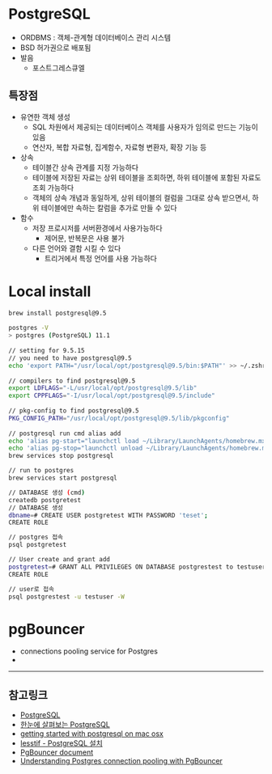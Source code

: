 # PostgreSQL
- ORDBMS : 객체-관계형 데이터베이스 관리 시스템 
- BSD 허가권으로 배포됨
- 발음
	- 포스트그레스큐엘

## 특장점
- 유연한 객체 생성
	- SQL 차원에서 제공되는 데이터베이스 객체를 사용자가 임의로 만드는 기능이 있음
	- 연산자, 복합 자료형, 집계함수, 자료형 변환자, 확장 기능 등
- 상속
	- 테이블간 상속 관계를 지정 가능하다
	- 테이블에 저장된 자료는 상위 테이블을 조회하면, 하위 테이블에 포함된 자료도 조회 가능하다
	- 객체의 상속 개념과 동일하게, 상위 테이블의 컬럼을 그대로 상속 받으면서, 하위 테이블에만 속하는 칼럼을 추가로 만들 수 있다
- 함수
	- 저장 프로시저를 서버환경에서 사용가능하다
		- 제어문, 반복문은 사용 불가
	- 다른 언어와 결함 시킬 수 있다
		- 트리거에서 특정 언어를 사용 가능하다

# Local install
```bash
brew install postgresql@9.5
 
postgres -V
> postgres (PostgreSQL) 11.1
 
// setting for 9.5.15
// you need to have postgresql@9.5 
echo 'export PATH="/usr/local/opt/postgresql@9.5/bin:$PATH"' >> ~/.zshrc
 
// compilers to find postgresql@9.5 
export LDFLAGS="-L/usr/local/opt/postgresql@9.5/lib"
export CPPFLAGS="-I/usr/local/opt/postgresql@9.5/include"
 
// pkg-config to find postgresql@9.5
PKG_CONFIG_PATH="/usr/local/opt/postgresql@9.5/lib/pkgconfig"
 
// postgresql run cmd alias add
echo 'alias pg-start="launchctl load ~/Library/LaunchAgents/homebrew.mxcl.postgresql.plist"' >> ~/.zshrc
echo 'alias pg-stop="launchctl unload ~/Library/LaunchAgents/homebrew.mxcl.postgresql.plist"' >> ~/.zshrc
brew services stop postgresql

// run to postgres
brew services start postgresql

// DATABASE 생성 (cmd)
createdb postgretest
// DATABASE 생성
dbname=# CREATE USER postgretest WITH PASSWORD 'teset';
CREATE ROLE

// postgres 접속
psql postgretest

// User create and grant add
postgretest=# GRANT ALL PRIVILEGES ON DATABASE postgrestest to testuser;
CREATE ROLE

// user로 접속
psql postgrestest -u testuser -W 
```

# pgBouncer
- connections pooling service for Postgres
- 

---
## 참고링크
- [PostgreSQL](https://ko.wikipedia.org/wiki/PostgreSQL)
- [한눈에 살펴보는 PostgreSQL](http://d2.naver.com/helloworld/227936)
- [getting started with postgresql on mac osx](https://www.codementor.io/engineerapart/getting-started-with-postgresql-on-mac-osx-are8jcopb)
- [lesstif - PostgreSQL 설치](https://www.lesstif.com/pages/viewpage.action?pageId=31850584)
- [PgBouncer document](https://pgbouncer.github.io/usage.html)
- [Understanding Postgres connection pooling with PgBouncer](https://hackernoon.com/understanding-postgres-connection-pooling-with-pgbouncer-unlisted-draft-bdb7ebf073ab)